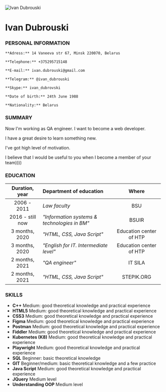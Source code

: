 ![Ivan Dubrouski](../images/1.jpg)

# **Ivan Dubrouski**

### PERSONAL INFORMATION

```
**Adress:** 14 Vaneeva str 67, Minsk 220070, Belarus

**Telephone:** +375295715148

**E-mail:** ivan.dubrouski@gmail.com

**Telegram:** @ivan_dubrouski

**Skype:** ivan_dubrovski

**Date of birth:** 24th June 1988

**Nationality:** Belarus

```

### SUMMARY

Now I'm working as QA engineer. I want to become a web developer.

I have a great desire to learn something new.

I've got high level of motivation.

I believe that I would be useful to you when I become a member of your team))))

### EDUCATION

|  Duration, year  | Department of education                      |          Where          |
| :--------------: | :------------------------------------------- | :---------------------: |
|   2006 - 2011    | _Law faculty_                                |           BSU           |
| 2016 - still now | _"Information systems & technologies in BM"_ |          BSUIR          |
|  3 months, 2020  | _"HTML, CSS, Java Script"_                   | Education center of HTP |
|  3 months, 2020  | _"English for IT. Intermediate level"_       | Education center of HTP |
|  2 months, 2021  | _"QA engineer"_                              |         IT SILA         |
|  2 months, 2021  | _"HTML, CSS, Java Script"_                   |       STEPIK.ORG        |

### SKILLS

- **C++**
  Medium: good theoretical knowledge and practical experience
- **HTML5**
  Medium: good theoretical knowledge and practical experience
- **CSS3**
  Medium: good theoretical knowledge and practical experience
- **Figma**
  Medium: good theoretical knowledge and practical experience
- **Postman**
  Medium: good theoretical knowledge and practical experience
- **Fiddler**
  Medium: good theoretical knowledge and practical experience
- **Kubernetes (K8)**
  Medium: good theoretical knowledge and practical experience
- **Playwright**
  Medium: good theoretical knowledge and practical experience
- **SQL**
  Beginner: basic theoretical knowledge
- **GIT**
  Beginner/medium: basic theoretical knowledge and a few practice
- **Java Script**
  Medium: good theoretical knowledge and practical experience
- **JQuery**
  Medium level
- **Understanding OOP**
  Medium level
